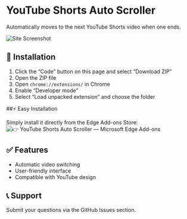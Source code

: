 # YouTube Shorts Auto Scroller

Automatically moves to the next YouTube Shorts video when one ends.

![Site Screenshot](https://i.imgur.com/MmXfmOW.png)


## 🚀 Installation
1. Click the “Code” button on this page and select “Download ZIP”
2. Open the ZIP file
3. Open `chrome://extensions/` in Chrome
4. Enable “Developer mode”
5. Select “Load unpacked extension” and choose the folder

##⚡ Easy Installation

Simply install it directly from the Edge Add-ons Store:
![👉 YouTube Shorts Auto Scroller — Microsoft Edge Add-ons]([https://i.imgur.com/MmXfmOW.png](https://microsoftedge.microsoft.com/addons/detail/youtube-shorts-auto-scoll/gbbcmkallkhceeelfjomjndohfmgbdji))


## ✅ Features
- Automatic video switching
- User-friendly interface
- Compatible with YouTube design

## 📞 Support
Submit your questions via the GitHub Issues section.

